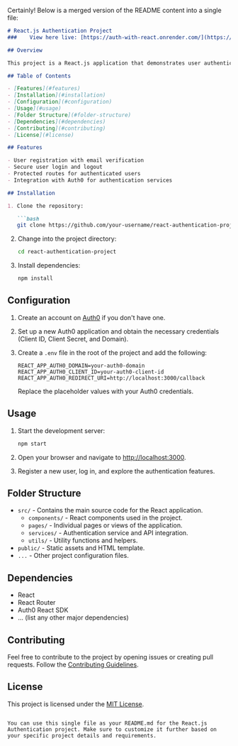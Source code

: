 Certainly! Below is a merged version of the README content into a single file:

```markdown
# React.js Authentication Project
###    View here live: [https://auth-with-react.onrender.com/](https://auth-with-react.onrender.com/)

## Overview

This project is a React.js application that demonstrates user authentication functionality. It includes features like user registration, login, and protected routes. The authentication is implemented using [Auth0](https://auth0.com/) for simplicity and security.

## Table of Contents

- [Features](#features)
- [Installation](#installation)
- [Configuration](#configuration)
- [Usage](#usage)
- [Folder Structure](#folder-structure)
- [Dependencies](#dependencies)
- [Contributing](#contributing)
- [License](#license)

## Features

- User registration with email verification
- Secure user login and logout
- Protected routes for authenticated users
- Integration with Auth0 for authentication services

## Installation

1. Clone the repository:

   ```bash
   git clone https://github.com/your-username/react-authentication-project.git
   ```

2. Change into the project directory:

   ```bash
   cd react-authentication-project
   ```

3. Install dependencies:

   ```bash
   npm install
   ```

## Configuration

1. Create an account on [Auth0](https://auth0.com/) if you don't have one.
2. Set up a new Auth0 application and obtain the necessary credentials (Client ID, Client Secret, and Domain).
3. Create a `.env` file in the root of the project and add the following:

   ```env
   REACT_APP_AUTH0_DOMAIN=your-auth0-domain
   REACT_APP_AUTH0_CLIENT_ID=your-auth0-client-id
   REACT_APP_AUTH0_REDIRECT_URI=http://localhost:3000/callback
   ```

   Replace the placeholder values with your Auth0 credentials.

## Usage

1. Start the development server:

   ```bash
   npm start
   ```

2. Open your browser and navigate to [http://localhost:3000](http://localhost:3000).

3. Register a new user, log in, and explore the authentication features.

## Folder Structure

- `src/` - Contains the main source code for the React application.
  - `components/` - React components used in the project.
  - `pages/` - Individual pages or views of the application.
  - `services/` - Authentication service and API integration.
  - `utils/` - Utility functions and helpers.
- `public/` - Static assets and HTML template.
- `...` - Other project configuration files.

## Dependencies

- React
- React Router
- Auth0 React SDK
- ... (list any other major dependencies)

## Contributing

Feel free to contribute to the project by opening issues or creating pull requests. Follow the [Contributing Guidelines](CONTRIBUTING.md).

## License

This project is licensed under the [MIT License](LICENSE).
```

You can use this single file as your README.md for the React.js Authentication project. Make sure to customize it further based on your specific project details and requirements.
